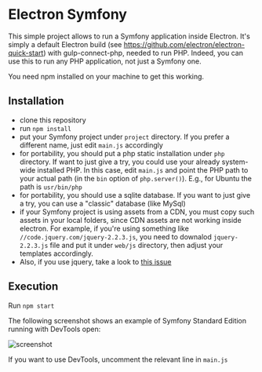 Electron Symfony
================

This simple project allows to run a Symfony application inside Electron.
It's simply a default Electron build (see https://github.com/electron/electron-quick-start)
with gulp-connect-php, needed to run PHP.
Indeed, you can use this to run any PHP application, not just a Symfony one.

You need npm installed on your machine to get this working.

Installation
------------

* clone this repository
* run `npm install`
* put your Symfony project under `project` directory. If you prefer a different name, just edit `main.js` accordingly
* for portability, you should put a php static installation under `php` directory. If want to just give a try,
  you could use your already system-wide installed PHP. In this case, edit `main.js` and point the PHP path
  to your actual path (in the `bin` option of `php.server()`). E.g., for Ubuntu the path is `usr/bin/php`
* for portability, you should use a sqlite database. If you want to just give a try, you can use a "classic" database
  (like MySql)
* if your Symfony project is using assets from a CDN, you must copy such assets in your local folders, since
  CDN assets are not working inside electron.
  For example, if you're using something like `//code.jquery.com/jquery-2.2.3.js`, you need to
  downalod `jquery-2.2.3.js` file and put it under `web/js` directory, then adjust your templates accordingly.
* Also, if you use jquery, take a look to [this issue](http://stackoverflow.com/a/37480521/369194)

Execution
---------

Run `npm start`

The following screenshot shows an example of Symfony Standard Edition running with DevTools open:

![screenshot](https://cloud.githubusercontent.com/assets/179866/15629379/f3c89fca-2517-11e6-9455-9ba87abeba54.png)

If you want to use DevTools, uncomment the relevant line in `main.js`

